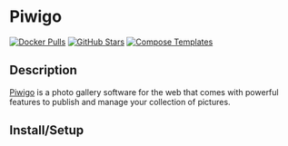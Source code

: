 # Piwigo

[![Docker Pulls](https://img.shields.io/docker/pulls/linuxserver/piwigo?style=flat-square&color=607D8B&label=docker%20pulls&logo=docker)](https://hub.docker.com/r/linuxserver/piwigo)
[![GitHub Stars](https://img.shields.io/github/stars/linuxserver/docker-piwigo?style=flat-square&color=607D8B&label=github%20stars&logo=github)](https://github.com/linuxserver/docker-piwigo)
[![Compose Templates](https://img.shields.io/static/v1?style=flat-square&color=607D8B&label=compose&message=templates)](https://github.com/GhostWriters/DockSTARTer/tree/master/compose/.apps/piwigo)

## Description

[Piwigo](http://piwigo.org/) is a photo gallery software for the web that comes with powerful features to publish and manage your collection of pictures.

## Install/Setup
